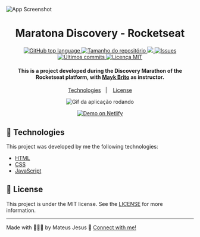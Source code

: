 ![App Screenshot](https://res.cloudinary.com/dx3vxwusq/image/upload/v1611011679/dev-finances1_v8qi7q.png)

<h1 align="center">Maratona Discovery - Rocketseat</h1>

<p align="center">
  <a href="#language">
    <img alt="GitHub top language" src="https://img.shields.io/github/languages/top/MateusJSouza/MaratonaDiscovery">
  </a>
  
  <a href="#repository-size">
    <img src="https://img.shields.io/github/repo-size/MateusJSouza/MaratonaDiscovery" alt="Tamanho do repositório">
  </a>
  
  <a href="https://www.codacy.com/gh/MateusJSouza/MaratonaDiscovery/dashboard?utm_source=github.com&amp;utm_medium=referral&amp;utm_content=MateusJSouza/MaratonaDiscovery&amp;utm_campaign=Badge_Grade">
    <img src="https://app.codacy.com/project/badge/Grade/8cb0e95114304674b91b36138f2f66d5"/>
  </a>
  
  <a href="https://github.com/MateusJSouza/MaratonaDiscovery/issues">
    <img src="https://img.shields.io/bitbucket/issues-raw/MateusJSouza/MaratonaDiscovery" alt="Issues">
  </a>
  
  <a href="https://github.com/MateusJSouza/MaratonaDiscovery/graphs/commit-activity">
    <img src="https://img.shields.io/github/last-commit/MateusJSouza/MaratonaDiscovery" alt="Últimos commits">
  </a>
  
  <a href="https://github.com/MateusJSouza/MaratonaDiscovery/blob/main/LICENSE">
    <img src="https://img.shields.io/github/license/MateusJSouza/MaratonaDiscovery" alt="Licença MIT">
  </a>
</p>

<h4 align="center">
  This is a project developed during the Discovery Marathon of the Rocketseat platform, with <a href="https://www.linkedin.com/in/maykbrito/">Mayk Brito</a> as instructor.
</h4>

<p align="center">
  <a href="#rocket-technologies">Technologies</a>&nbsp;&nbsp;&nbsp;|&nbsp;&nbsp;&nbsp;
  <a href="#memo-license">License</a>
</p>

<p align="center">
  <img src="https://res.cloudinary.com/dx3vxwusq/image/upload/v1611075973/devfinances_kfoxwh.gif" alt="Gif da aplicação rodando">
</p>

<p align="center">
  <a href="https://maratona-discovery.netlify.app/" target="_blank">
    <img alt="Demo on Netlify" src="https://res.cloudinary.com/dx3vxwusq/image/upload/v1611013043/netflify_nahquj.png">
  </a>
</p>

</p>

## 🚀 Technologies 
This project was developed by me the following technologies:

- [HTML](https://www.w3schools.com/html/)
- [CSS](https://www.w3schools.com/css/)
- [JavaScript](https://www.w3schools.com/js/DEFAULT.asp)

## 📝 License

This project is under the MIT license. See the [LICENSE](https://github.com/MateusJSouza/MaratonaDiscovery/blob/main/LICENSE) for more information.

---

Made with 👨🏽‍💻 by Mateus Jesus 💙 [Connect with me!](https://www.linkedin.com/in/mateus-jesus)
